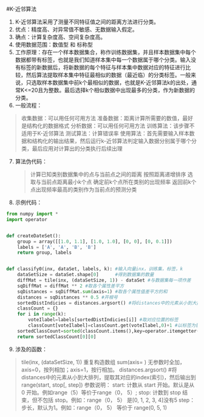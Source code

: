 #K-近邻算法
1. K-近邻算法采用了测量不同特征值之间的距离方法进行分类。
2. 优点：精度高、对异常值不敏感、无数据输入假定。
3. 确点：计算复杂度高、空间复杂度高。
4. 使用数据范围：数值型 和 标称型
5. 工作原理：存在一个样本数据集合，称作训练数据集，并且样本数据集中每个数据都带有标签，也就是我们知道样本集中每一个数据属于哪个分类。输入没有标签的新数据后，将新数据的每个特征与样本集中数据对应的特征进行比较，然后算法提取样本集中特征最相似的数据（最近临）的分类标签。一般来说，只选取样本数据集中前k个最相似的数据，也就是K-近邻算法k的出处，通常K<=20且为整数。最后选择k个相似数据中出现最多的分类，作为新数据的分类。
6. 一般流程：
>收集数据：可以用任何可用方法
>准备数据：距离计算所需要的数值，最好是结构化的数据格式
>分析数据：可以用任何可用方法
>训练算法：该步骤不适用于K-近邻算法
>测试算法：计算错误率
>使用算法：首先需要输入样本数据和结构化的输出结果，然后运行k-近邻算法判定输入数据分别属于哪个分类，最后应用对计算出的分类执行后续出理
7. 算法伪代码：
    >计算已知类别数据集中的点与当前点之间的距离
    >按照距离递增排序
    >选取与当前点距离最小k个点
    >确定前k个点所在类别的出现频率
    >返回前k个点出现频率最高的类别作为当前点的预测分类

8. 示例代码：
```py
from numpy import *
import operator


def createDateSet():
    group = array([[1.0, 1.1], [1.0, 1.0], [0, 0], [0, 0.1]])
    labels = ['A', 'A', 'B', 'B']
    return group, labels


def classify0(inx, dataSet, labels, k): #输入向量inx，训练集，标签，k
    dataSetSize = dataSet.shape[0]      #得到数据集的数量
    diffMat = tile(inx, (dataSetSize, 1)) - dataSet #与数据集每一项作差
    sqDiffMat = diffMat ** 2 #取各个属性差平方
    sqDistances = sqDiffMat.sum(axis=1) #取各个属性值差平方的和
    distances = sqDistances ** 0.5 #开根号
    sortedDistIndicies = distances.argsort() #将distances中的元素从小到大排列，提取其对应的index(索引)，然后输出到
    classCount = {}
    for i in range(k):
        voteIlabel=labels[sortedDistIndicies[i]] #取对应位置的标签
        classCount[voteIlabel]=classCount.get(voteIlabel,0)+1 #以标签为键构造字典
    sortedClassCount=sorted(classCount.items(),key=operator.itemgetter(1),reverse=True)
    return sortedClassCount[0][0]
 ```
9. 涉及的函数：
> tile(inx, (dataSetSize, 1)) 重复构造数组
> sum(axis= ) 无参数时全加，axis=0，按列相加；axis=1，按行相加。
> distances.argsort() #将distances中的元素从小到大排列，提取其对应的index(索引)，然后输出到
>range(start, stop[, step])
    参数说明：
    start: 计数从 start 开始。默认是从 0 开始。例如range（5）等价于range（0， 5）;
    stop: 计数到 stop 结束，但不包括 stop。例如：range（0， 5） 是[0, 1, 2, 3, 4]没有5
    step：步长，默认为1。例如：range（0， 5） 等价于 range(0, 5, 1)

